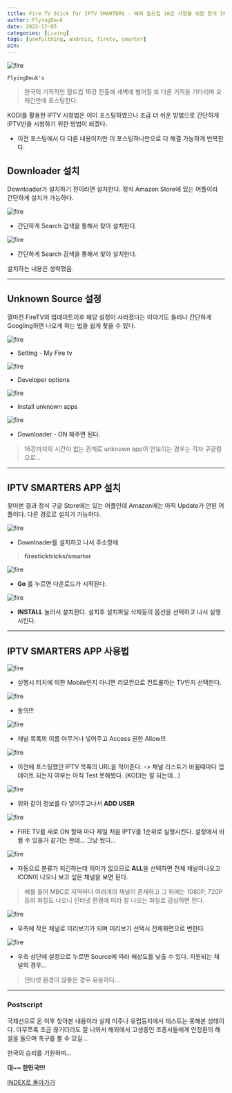 ```yaml
---
title: Fire TV Stick for IPTV SMARTERS - 해외 월드컵 16강 시청을 위한 한국 IPTV 설정법
author: FlyingDeuk
date: 2022-12-05 
categories: [Living]
tags: [usefulthing, android, firetv, smarter]
pin:
---
```


![fire](/img/living/fire/smarter1.jpg)


`FlyingDeuk's`
> 한국의 기적적인 월드컵 16강 진출에 새벽에 벌어질 또 다른 기적을 기다리며 오래간만에 포스팅한다.

KODI를 활용한 IPTV 시청법은 이미 포스팅하였으나 조금 더 쉬운 방법으로 간단하게 IPTV만을 시청하기 위한 방법이 되겠다.
- 이전 포스팅에서 다 다른 내용이지만 이 포스팅하나만으로 다 해결 가능하게 반복한다.

## Downloader 설치
Downloader가 설치하기 전이라면 설치한다. 정식 Amazon Store에 있는 어플이라 간단하게 설치가 가능하다.

![fire](/img/living/fire/smarter2.jpg)
- 간단하게 Search 검색을 통해서 찾아 설치한다.

![fire](/img/living/fire/smarter3.jpg)
- 간단하게 Search 검색을 통해서 찾아 설치한다.

설치하는 내용은 생략했음.

-----------

## Unknown Source 설정
열마전 FireTV의 업데이트이후 해당 설정이 사라졌다는 이야기도 들리나 간단하게 Googling하면 나오게 하는 법을 쉽게 찾을 수 있다.

![fire](/img/living/fire/smarter4.jpg)

- Setting - My Fire tv

![fire](/img/living/fire/smarter5.jpg)

- Developer options

![fire](/img/living/fire/smarter6.jpg)

- Install unknown apps

![fire](/img/living/fire/smarter7.jpg)

- Downloader - ON 해주면 된다.

> 16강까지의 시간이 없는 관계로 unknown app이 안보이는 경우는 각자 구글링으로...

------------

## IPTV SMARTERS APP 설치
찾아본 결과 정식 구글 Store에는 있는 어플인데 Amazon에는 아직 Update가 안된 어플이다. 다른 경로로 설치가 가능하다.

![fire](/img/living/fire/smarter8.jpg)
- Downloader를 설치하고 나서 주소창에

> **firesticktricks/smarter**

![fire](/img/living/fire/smarter9.jpg)

- **Go** 를 누르면 다운로드가 시작된다.

![fire](/img/living/fire/smarter10.jpg)

- **INSTALL** 눌러서 설치한다. 설치후 설치파일 삭제등의 옵션을 선택하고 나서 실행시킨다.

----------

## IPTV SMARTERS APP 사용법

![fire](/img/living/fire/smarter11.jpg)

- 실행시 터치에 의한 Mobile인지 아니면 리모컨으로 컨트롤하는 TV인지 선택한다.

![fire](/img/living/fire/smarter12.jpg)

- 동의!!!

![fire](/img/living/fire/smarter13.jpg)
- 채널 목록의 이름 아무거나 넣어주고 Access 권한 Allow!!!

![fire](/img/living/fire/smarter14.jpg)
- 이전에 포스팅했던 IPTV 목록의 URL을 적어준다. -> 채널 리스트가 바뀔때마다 업데이트 되는지 여부는 아직 Test 못해봤다. (KODI는 잘 되는데...)

![fire](/img/living/fire/smarter15.jpg)
- 위와 같이 정보를 다 넣어주고나서 **ADD USER**

![fire](/img/living/fire/smarter16.jpg)
- FIRE TV를 새로 ON 할때 마다 제일 처음 IPTV를 1순위로 실행시킨다. 설정에서 바뀔 수 있을거 같기는 한데... 그냥 뒀다...

![fire](/img/living/fire/smarter17.jpg)
- 자동으로 분류가 되긴하는데 의미가 없으므로 **ALL**을 선택하면 전체 채널이나오고 ICON이 나오니 보고 싶은 채널을 보면 된다.

> 예를 들어 MBC로 지역마다 여러개의 채널이 존재하고 그 뒤에는 1080P, 720P등의 화질도 나오니 인터넷 환경에 따라 잘 나오는 화질로 감상하면 된다.

![fire](/img/living/fire/smarter18.jpg)
- 우측에 작은 채널로 미리보기가 되며 미리보기 선택시 전체화면으로 변한다.

![fire](/img/living/fire/smarter19.jpg)
- 우측 상단에 설정으로 누르면 Source에 따라 해상도를 낮출 수 있다. 지원되는 채널의 경우...

> 인터넷 환경이 않좋은 경우 유용하다...


---------

### Postscript
국제선으로 온 이후 찾아본 내용이라 실제 미주나 유럽등지에서 테스트는 못해본 상태이다. 아무쪼록 조금 끊기더라도 잘 나와서 해외에서 고생중인 조종사들에게 안정환의 해설을 들으며 축구를 볼 수 있길...

한국의 승리를 기원하며...

**대~~ 한민국!!!**

[INDEX로 돌아가기](/posts/FireTV/)
